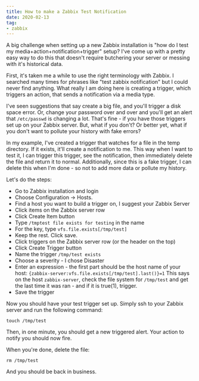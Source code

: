 ```yaml
---
title: How to make a Zabbix Test Notification
date: 2020-02-13
tag:
- zabbix
---
```

A big challenge when setting up a new Zabbix installation is "how do I test my media+action+notification+trigger" setup?  I've come up with a pretty easy way to do this that doesn't require butchering your server or messing with it's historical data.

<!--more-->

First, it's taken me a while to use the right terminology with Zabbix. I searched many times for phrases like "test zabbix notification" but I could never find anything.  What really I am doing here is creating a trigger, which triggers an action, that sends a notification via a media type.  

I've seen suggestions that say create a big file, and you'll trigger a disk space error. Or, change your password over and over and you'll get an alert that `/etc/passwd` is changing a lot. That's fine - if you have those triggers set up on your Zabbix server.  But, what if you don't? Or better yet, what if you don't want to pollute your history with fake errors?

In my example, I've created a trigger that watches for a file in the temp directory. If it exists, it'll create a notification to me.  This way when I want to test it, I can trigger this trigger, see the notification, then immediately delete the file and return it to normal.  Additionally, since this is a fake trigger, I can delete this when I'm done - so not to add more data or pollute my history.

Let's do the steps:

- Go to Zabbix installation and login
- Choose Configuration -> Hosts.
- Find a host you want to build a trigger on, I suggest your Zabbix Server
- Click items on the Zabbix server row
- Click Create Item button
- Type `/tmptest file exists for testing` in the name
- For the key, type `vfs.file.exists[/tmp/test]`
- Keep the rest. Click save.
- Click triggers on the Zabbix server row (or the header on the top)
- Click Create Trigger button
- Name the trigger `/tmp/test exists`
- Choose a severity - I chose Disaster
- Enter an expression - the first part should be the host name of your host: `{zabbix-server:vfs.file.exists[/tmp/test].last()}=1`  This says on the host `zabbix-server`, check the file system for `/tmp/test` and get the last time it was ran - and if it is true(1), trigger.
- Save the trigger

Now you should have your test trigger set up.  Simply ssh to your Zabbix server and run the following command:

`touch /tmp/test`

Then, in one minute, you should get a new triggered alert. Your action to notify you should now fire.

When you're done, delete the file:

`rm /tmp/test`

And you should be back in business.
